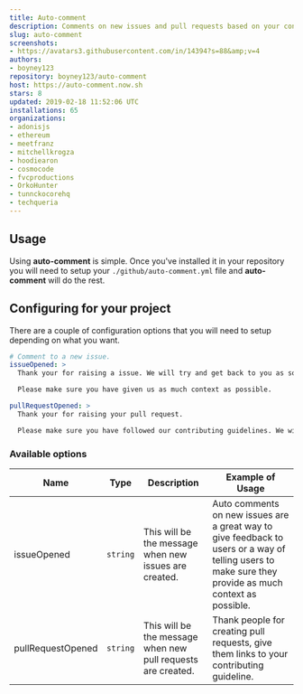 ```yaml
---
title: Auto-comment
description: Comments on new issues and pull requests based on your configuration.
slug: auto-comment
screenshots:
- https://avatars3.githubusercontent.com/in/14394?s=88&amp;v=4
authors:
- boyney123
repository: boyney123/auto-comment
host: https://auto-comment.now.sh
stars: 8
updated: 2019-02-18 11:52:06 UTC
installations: 65
organizations:
- adonisjs
- ethereum
- meetfranz
- mitchellkrogza
- hoodiearon
- cosmocode
- fvcproductions
- OrkoHunter
- tunnckocorehq
- techqueria
---
```



## Usage

Using **auto-comment** is simple. Once you've installed it in your repository you will need to setup your `./github/auto-comment.yml` file and **auto-comment** will do the rest.

## Configuring for your project

There are a couple of configuration options that you will need to setup depending on what you want.

```yml
# Comment to a new issue.
issueOpened: >
  Thank your for raising a issue. We will try and get back to you as soon as possible.

  Please make sure you have given us as much context as possible.

pullRequestOpened: >
  Thank your for raising your pull request.

  Please make sure you have followed our contributing guidelines. We will review it as soon as possible
```

### Available options

| Name              | Type     | Description                                                  | Example of Usage                                                                                                                                       |
| ----------------- | -------- | ------------------------------------------------------------ | ------------------------------------------------------------------------------------------------------------------------------------------------------ |
| issueOpened       | `string` | This will be the message when new issues are created.        | Auto comments on new issues are a great way to give feedback to users or a way of telling users to make sure they provide as much context as possible. |
| pullRequestOpened | `string` | This will be the message when new pull requests are created. | Thank people for creating pull requests, give them links to your contributing guideline.                                                               |
